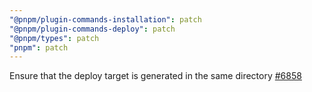 ```yaml
---
"@pnpm/plugin-commands-installation": patch
"@pnpm/plugin-commands-deploy": patch
"@pnpm/types": patch
"pnpm": patch
---
```


Ensure that the deploy target is generated in the same directory [#6858](https://github.com/pnpm/pnpm/issues/6858)
